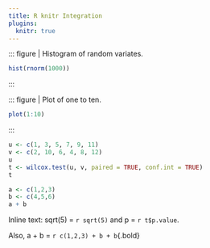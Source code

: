 ```yaml
---
title: R knitr Integration
plugins:
  knitr: true
---
```


::: figure
| Histogram of random variates.
``` r
hist(rnorm(1000))
```
:::

::: figure
| Plot of one to ten.
``` r { asp=0.75 }
plot(1:10)
```
:::

``` r
u <- c(1, 3, 5, 7, 9, 11)
v <- c(2, 10, 6, 4, 8, 12)
u
t <- wilcox.test(u, v, paired = TRUE, conf.int = TRUE)
t
```

``` r
a <- c(1,2,3)
b <- c(4,5,6)
a + b
```

Inline text: sqrt(5) = `r sqrt(5)` and p = `r t$p.value`.

Also, a + b = `r c(1,2,3) + b + b`{.bold}
